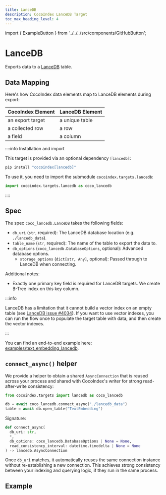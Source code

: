 ```yaml
---
title: LanceDB
description: CocoIndex LanceDB Target
toc_max_heading_level: 4
---
```


import { ExampleButton } from '../../../src/components/GitHubButton';

# LanceDB

Exports data to a [LanceDB](https://lancedb.github.io/lancedb/) table.

## Data Mapping

Here's how CocoIndex data elements map to LanceDB elements during export:

| CocoIndex Element | LanceDB Element |
|-------------------|-----------------|
| an export target  | a unique table  |
| a collected row   | a row           |
| a field           | a column        |


::::info Installation and import

This target is provided via an optional dependency `[lancedb]`:

```sh
pip install "cocoindex[lancedb]"
```

To use it, you need to import the submodule `cocoindex.targets.lancedb`:

```python
import cocoindex.targets.lancedb as coco_lancedb
```

::::

## Spec

The spec `coco_lancedb.LanceDB` takes the following fields:

*   `db_uri` (`str`, required): The LanceDB database location (e.g. `./lancedb_data`).
*   `table_name` (`str`, required): The name of the table to export the data to.
*   `db_options` (`coco_lancedb.DatabaseOptions`, optional): Advanced database options.
    *   `storage_options` (`dict[str, Any]`, optional): Passed through to LanceDB when connecting.

Additional notes:

*   Exactly one primary key field is required for LanceDB targets. We create B-Tree index on this key column.

:::info

LanceDB has a limitation that it cannot build a vector index on an empty table (see [LanceDB issue #4034](https://github.com/lancedb/lance/issues/4034)).
If you want to use vector indexes, you can run the flow once to populate the target table with data, and then create the vector indexes.

:::

You can find an end-to-end example here: [examples/text_embedding_lancedb](https://github.com/cocoindex-io/cocoindex/tree/main/examples/text_embedding_lancedb).

## `connect_async()` helper

We provide a helper to obtain a shared `AsyncConnection` that is reused across your process and shared with CocoIndex's writer for strong read-after-write consistency:

```python
from cocoindex.targets import lancedb as coco_lancedb

db = await coco_lancedb.connect_async("./lancedb_data")
table = await db.open_table("TextEmbedding")
```

Signature:

```python
def connect_async(
  db_uri: str,
  *,
  db_options: coco_lancedb.DatabaseOptions | None = None,
  read_consistency_interval: datetime.timedelta | None = None
) -> lancedb.AsyncConnection
```

Once `db_uri` matches, it automatically reuses the same connection instance without re-establishing a new connection.
This achieves strong consistency between your indexing and querying logic, if they run in the same process.

## Example
<ExampleButton
  href="https://github.com/cocoindex-io/cocoindex/tree/main/examples/text_embedding_lancedb"
  text="Text Embedding LanceDB Example"
  margin="16px 0 24px 0"
/>
